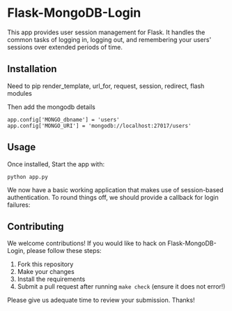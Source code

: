 # Flask-MongoDB-Login

This app provides user session management for Flask. It handles the common
tasks of logging in, logging out, and remembering your users' sessions over
extended periods of time.

## Installation
Need to pip render_template, url_for, request, session, redirect, flash modules

Then add the mongodb details
```
app.config['MONGO_dbname'] = 'users'
app.config['MONGO_URI'] = 'mongodb://localhost:27017/users'
```

## Usage

Once installed, Start the app with:

```
python app.py
```

We now have a basic working application that makes use of session-based
authentication. To round things off, we should provide a callback for login
failures:

## Contributing

We welcome contributions! If you would like to hack on Flask-MongoDB-Login, please
follow these steps:

1. Fork this repository
2. Make your changes
3. Install the requirements
4. Submit a pull request after running `make check` (ensure it does not error!)

Please give us adequate time to review your submission. Thanks!
